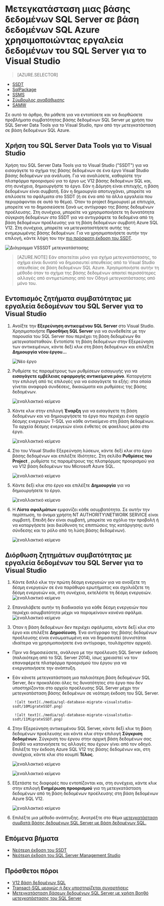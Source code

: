 <properties
   pageTitle="Επιδιόρθωση ζητημάτων συμβατότητας βάσης δεδομένων SQL Server πριν από την μετεγκατάσταση σε βάση δεδομένων SQL | Microsoft Azure"
   description="Azure βάση δεδομένων Microsoft SQL, μετεγκατάσταση της βάσης δεδομένων, συμβατότητα, Οδηγός μετεγκατάστασης Azure SQL, SSDT"
   services="sql-database"
   documentationCenter=""
   authors="CarlRabeler"
   manager="jhubbard"
   editor=""/>

<tags
   ms.service="sql-database"
   ms.devlang="NA"
   ms.topic="article"
   ms.tgt_pltfrm="NA"
   ms.workload="sqldb-migrate"
   ms.date="08/24/2016"
   ms.author="carlrab"/>

# <a name="migrate-a-sql-server-database-to-azure-sql-database-using-sql-server-data-tools-for-visual-studio"></a>Μετεγκατάσταση μιας βάσης δεδομένων SQL Server σε βάση δεδομένων SQL Azure χρησιμοποιώντας εργαλεία δεδομένων του SQL Server για το Visual Studio 

> [AZURE.SELECTOR]
- [SSDT](sql-database-cloud-migrate-fix-compatibility-issues-ssdt.md)
- [SqlPackage](sql-database-cloud-migrate-determine-compatibility-sqlpackage.md)
- [SSMS](sql-database-cloud-migrate-determine-compatibility-ssms.md)
- [Σύμβουλος αναβάθμισης](http://www.microsoft.com/download/details.aspx?id=48119)
- [SAMW](sql-database-cloud-migrate-fix-compatibility-issues.md)

Σε αυτό το άρθρο, θα μάθετε για να εντοπίσετε και να διορθώσετε προβλήματα συμβατότητας βάσης δεδομένων SQL Server με χρήση του SQL Server Data Tools για το Visual Studio, πριν από την μετεγκατάσταση σε βάση δεδομένων SQL Azure.

## <a name="using-sql-server-data-tools-for-visual-studio"></a>Χρήση του SQL Server Data Tools για το Visual Studio

Χρήση του SQL Server Data Tools για το Visual Studio ("SSDT") για να εισαγάγετε το σχήμα της βάσης δεδομένων σε ένα έργο Visual Studio βάσης δεδομένων για ανάλυση. Για να αναλύσετε, καθορίστε την πλατφόρμα προορισμού για το έργο ως V12 βάσης δεδομένων SQL και, στη συνέχεια, δημιουργήστε το έργο. Εάν η Δόμηση είναι επιτυχής, η βάση δεδομένων είναι συμβατή. Εάν η δημιουργία αποτυγχάνει, μπορείτε να επιλύσετε τα σφάλματα στο SSDT (ή σε ένα από τα άλλα εργαλεία που περιγράφονται σε αυτό το θέμα). Όταν το project δημιουργεί με επιτυχία, μπορείτε να το δημοσιεύσετε ξανά ως αντίγραφο της βάσης δεδομένων προέλευσης. Στη συνέχεια, μπορείτε να χρησιμοποιήσετε τη δυνατότητα σύγκριση δεδομένων στο SSDT για να αντιγράψετε τα δεδομένα από τη βάση δεδομένων προέλευσης για τη βάση δεδομένων συμβατή Azure SQL V12. Στη συνέχεια, μπορείτε να μετεγκαταστήσετε αυτής της ενημερωμένης βάσης δεδομένων. Για να χρησιμοποιήσετε αυτήν την επιλογή, κάντε λήψη του την [πιο πρόσφατη έκδοση του SSDT](https://msdn.microsoft.com/library/mt204009.aspx).

  ![Διάγραμμα VSSSDT μετεγκατάστασης](./media/sql-database-cloud-migrate/03VSSSDTDiagram.png)

  > [AZURE.NOTE] Εάν απαιτείται μόνο για σχήμα μετεγκατάστασης, το σχήμα είναι δυνατό να δημοσιευτεί απευθείας από το Visual Studio απευθείας σε βάση δεδομένων SQL Azure. Χρησιμοποιήστε αυτήν τη μέθοδο όταν το σχήμα της βάσης δεδομένων απαιτεί περισσότερες αλλαγές από αντιμετώπισης από τον Οδηγό μετεγκατάστασης από μόνο του.

## <a name="detecting-compatibility-issues-using-sql-server-data-tools-for-visual-studio"></a>Εντοπισμός ζητήματα συμβατότητας με εργαλεία δεδομένων του SQL Server για το Visual Studio
   
1.  Ανοίξτε την **Εξερεύνηση αντικειμένου SQL Server** στο Visual Studio. Χρησιμοποιήστε **Προσθήκη SQL Server** για να συνδεθείτε με την παρουσία του SQL Server που περιέχει τη βάση δεδομένων θα μετεγκατασταθούν. Εντοπίστε τη βάση δεδομένων στην Εξερεύνηση των αντικειμένων, κάντε δεξί κλικ στη βάση δεδομένων και επιλέξτε **Δημιουργία νέου έργου...**     
    
    ![Νέο έργο](./media/sql-database-migrate-visualstudio-ssdt/02MigrateSSDT.png)    
   
2.  Ρυθμίστε τις παραμέτρους των ρυθμίσεων εισαγωγής για να **εισαγάγετε εμβέλειας εφαρμογής αντικείμενα μόνο**. Καταργήστε την επιλογή από τις επιλογές για να εισαγάγετε τα εξής: στα οποία γίνεται αναφορά συνδέσεις, δικαιώματα και ρυθμίσεις της βάσης δεδομένων.    

    ![εναλλακτικό κείμενο](./media/sql-database-migrate-visualstudio-ssdt/03MigrateSSDT.png)    

3.  Κάντε κλικ στην επιλογή **Έναρξη** για να εισαγάγετε τη βάση δεδομένων και να δημιουργήσετε το έργο που περιέχει ένα αρχείο δέσμης ενεργειών T-SQL για κάθε αντικείμενο στη βάση δεδομένων. Τα αρχεία δέσμης ενεργειών είναι ένθετες σε φακέλους μέσα στο έργο.    

    ![εναλλακτικό κείμενο](./media/sql-database-migrate-visualstudio-ssdt/04MigrateSSDT.png)    

4.  Στο του Visual Studio Εξερεύνηση λύσεων, κάντε δεξί κλικ στο έργο βάσης δεδομένων και επιλέξτε Ιδιότητες. Στη σελίδα **Ρυθμίσεις του Project** , ρυθμίστε τις παραμέτρους της πλατφόρμας προορισμού για να V12 βάση δεδομένων του Microsoft Azure SQL.    
    
    ![εναλλακτικό κείμενο](./media/sql-database-migrate-visualstudio-ssdt/05MigrateSSDT.png)    
    
5.  Κάντε δεξί κλικ στο έργο και επιλέξτε **Δημιουργία** για να δημιουργήσετε το έργο.    
    
    ![εναλλακτικό κείμενο](./media/sql-database-migrate-visualstudio-ssdt/06MigrateSSDT.png)    
    
6.  Η **Λίστα σφαλμάτων** εμφανίζει κάθε ασυμβατότητα. Σε αυτήν την περίπτωση, το όνομα χρήστη NT AUTHORITY\NETWORK SERVICE είναι συμβατή. Επειδή δεν είναι συμβατή, μπορείτε να σχόλιο την προβολή ή να καταργήσετε (και διεύθυνση τις επιπτώσεις της κατάργησης αυτό σύνδεσης και το ρόλο από τη λύση βάσης δεδομένων).     
    
    ![εναλλακτικό κείμενο](./media/sql-database-migrate-visualstudio-ssdt/07MigrateSSDT.png)    
    
## <a name="fixing-compatibility-issues-using-sql-server-data-tools-for-visual-studio"></a>Διόρθωση ζητημάτων συμβατότητας με εργαλεία δεδομένων του SQL Server για το Visual Studio

1.  Κάντε διπλό κλικ την πρώτη δέσμη ενεργειών για να ανοίξετε τη δέσμη ενεργειών σε ένα παράθυρο ερωτήματος και σχολιάζετε τη δέσμη ενεργειών και, στη συνέχεια, εκτελέστε τη δέσμη ενεργειών.     
    ![εναλλακτικό κείμενο](./media/sql-database-migrate-visualstudio-ssdt/08MigrateSSDT.png)

2.  Επαναλάβετε αυτήν τη διαδικασία για κάθε δέσμη ενεργειών που περιέχει ασυμβατότητα μέχρι να παραμείνουν κανένα σφάλμα.    
    ![εναλλακτικό κείμενο](./media/sql-database-migrate-visualstudio-ssdt/09MigrateSSDT.png)
    
3.  Όταν η βάση δεδομένων δεν περιέχει σφάλματα, κάντε δεξί κλικ στο έργο και επιλέξτε **Δημοσίευση**. Ένα αντίγραφο της βάσης δεδομένων προέλευσης είναι ενσωματωμένη και να δημοσιευτεί (συνιστάται ιδιαίτερα να χρησιμοποιήσετε ένα αντίγραφο, τουλάχιστον αρχικά).     
 - Πριν να δημοσιεύσετε, ανάλογα με την προέλευση SQL Server έκδοση (παλαιότερη από το SQL Server 2014), ίσως χρειαστεί να τον επαναφέρετε πλατφόρμα προορισμού του έργου για να ενεργοποιήσετε την ανάπτυξη.     
 - Εάν κάνετε μετεγκατάσταση μια παλαιότερη βάση δεδομένων SQL Server, δεν προκαλέσει όλες τις δυνατότητες στο έργο που δεν υποστηρίζονται στο αρχείο προέλευσης SQL Server μέχρι την μετεγκατάσταση βάσης δεδομένων σε νεότερη έκδοση του SQL Server.     

        ![alt text](./media/sql-database-migrate-visualstudio-ssdt/10MigrateSSDT.png)    
    
        ![alt text](./media/sql-database-migrate-visualstudio-ssdt/11MigrateSSDT.png)    
        
4.  Στην Εξερεύνηση αντικειμένου SQL Server, κάντε δεξί κλικ τη βάση δεδομένων προέλευσης και κάντε κλικ στην επιλογή **Σύγκριση δεδομένων**. Σύγκριση του έργου στην αρχική βάση δεδομένων σας βοηθά να κατανοήσετε τις αλλαγές που έχουν γίνει από τον οδηγό. Επιλέξτε την έκδοση Azure SQL V12 της βάσης δεδομένων και, στη συνέχεια, κάντε κλικ στο κουμπί **Τέλος**.    
    
    ![εναλλακτικό κείμενο](./media/sql-database-migrate-visualstudio-ssdt/12MigrateSSDT.png)    
    
    ![εναλλακτικό κείμενο](./media/sql-database-migrate-visualstudio-ssdt/13MigrateSSDT.png)    

5.  Εξετάστε τις διαφορές που εντοπίζονται και, στη συνέχεια, κάντε κλικ στην επιλογή **Ενημέρωση προορισμού** για τη μετεγκατάσταση δεδομένων από τη βάση δεδομένων προέλευσης στη βάση δεδομένων Azure SQL V12.     
    
    ![εναλλακτικό κείμενο](./media/sql-database-migrate-visualstudio-ssdt/14MigrateSSDT.png)    
    
6.  Επιλέξτε μια μέθοδο ανάπτυξης. Ανατρέξτε στο θέμα [μετεγκατάσταση συμβατά βάσης δεδομένων SQL Server με βάση δεδομένων SQL.](sql-database-cloud-migrate.md)  

## <a name="next-steps"></a>Επόμενα βήματα

- [Νεότερη έκδοση του SSDT](https://msdn.microsoft.com/library/mt204009.aspx)
- [Νεότερη έκδοση του SQL Server Management Studio](https://msdn.microsoft.com/library/mt238290.aspx)

## <a name="additional-resources"></a>Πρόσθετοι πόροι

- [V12 βάση δεδομένων SQL](sql-database-v12-whats-new.md)
- [Transact-SQL μερικώς ή δεν υποστηρίζεται συναρτήσεις](sql-database-transact-sql-information.md)
- [Μετεγκατάσταση βάσεων δεδομένων SQL Server με χρήση Βοηθό μετεγκατάστασης του SQL Server](http://blogs.msdn.com/b/ssma/)
